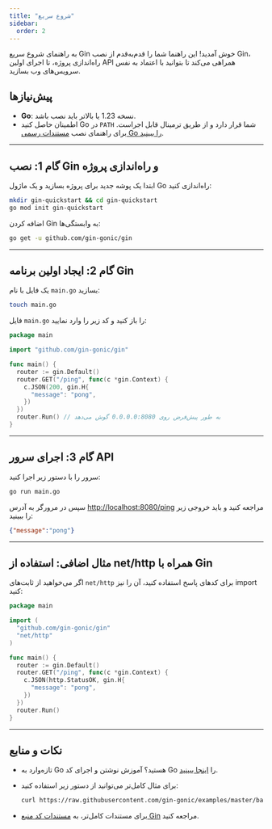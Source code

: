 ```yaml
---
title: "شروع سریع"
sidebar:
  order: 2
---
```


به راهنمای شروع سریع Gin خوش آمدید! این راهنما شما را قدم‌به‌قدم از نصب Gin، راه‌اندازی پروژه، تا اجرای اولین API همراهی می‌کند تا بتوانید با اعتماد به نفس سرویس‌های وب بسازید.

## پیش‌نیازها

- **Go**: نسخه 1.23 یا بالاتر باید نصب باشد.
- اطمینان حاصل کنید Go در `PATH` شما قرار دارد و از طریق ترمینال قابل اجراست. برای راهنمای نصب [مستندات رسمی Go را ببینید](https://golang.org/doc/install).

---

## گام 1: نصب Gin و راه‌اندازی پروژه

ابتدا یک پوشه جدید برای پروژه بسازید و یک ماژول Go راه‌اندازی کنید:

```sh
mkdir gin-quickstart && cd gin-quickstart
go mod init gin-quickstart
```

اضافه کردن Gin به وابستگی‌ها:

```sh
go get -u github.com/gin-gonic/gin
```

---

## گام 2: ایجاد اولین برنامه Gin

یک فایل با نام `main.go` بسازید:

```sh
touch main.go
```

فایل `main.go` را باز کنید و کد زیر را وارد نمایید:

```go
package main

import "github.com/gin-gonic/gin"

func main() {
  router := gin.Default()
  router.GET("/ping", func(c *gin.Context) {
    c.JSON(200, gin.H{
      "message": "pong",
    })
  })
  router.Run() // به طور پیش‌فرض روی 0.0.0.0:8080 گوش می‌دهد
}
```

---

## گام 3: اجرای سرور API

سرور را با دستور زیر اجرا کنید:

```sh
go run main.go
```

سپس در مرورگر به آدرس [http://localhost:8080/ping](http://localhost:8080/ping) مراجعه کنید و باید خروجی زیر را ببینید:

```json
{"message":"pong"}
```

---

## مثال اضافی: استفاده از net/http همراه با Gin

اگر می‌خواهید از ثابت‌های `net/http` برای کدهای پاسخ استفاده کنید، آن را نیز import کنید:

```go
package main

import (
  "github.com/gin-gonic/gin"
  "net/http"
)

func main() {
  router := gin.Default()
  router.GET("/ping", func(c *gin.Context) {
    c.JSON(http.StatusOK, gin.H{
      "message": "pong",
    })
  })
  router.Run()
}
```

---

## نکات و منابع

- تازه‌وارد به Go هستید؟ آموزش نوشتن و اجرای کد Go را [اینجا ببینید](https://golang.org/doc/code.html).
- برای مثال کامل‌تر می‌توانید از دستور زیر استفاده کنید:

  ```sh
  curl https://raw.githubusercontent.com/gin-gonic/examples/master/basic/main.go > main.go
  ```

- برای مستندات کامل‌تر، به [مستندات کد منبع Gin](https://github.com/gin-gonic/gin/blob/master/docs/doc.md) مراجعه کنید.
